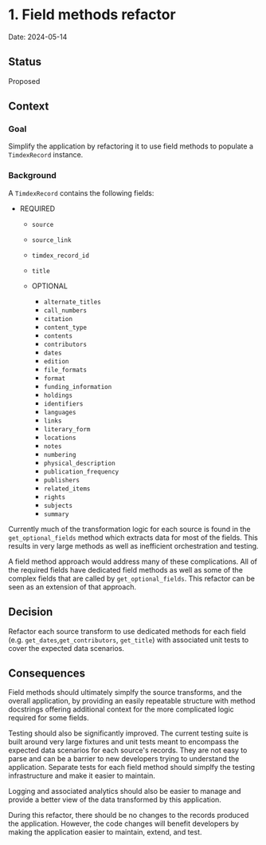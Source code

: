 # 1. Field methods refactor

Date: 2024-05-14

## Status

Proposed

## Context

### Goal
Simplify the application by refactoring it to use field methods to populate a `TimdexRecord` instance.

### Background
A `TimdexRecord` contains the following fields: 

* REQUIRED
    * `source`
    * `source_link`
    * `timdex_record_id`
    * `title`

  * OPTIONAL
    * `alternate_titles`
    * `call_numbers`
    * `citation`
    * `content_type`
    * `contents`
    * `contributors`
    * `dates`
    * `edition`
    * `file_formats`
    * `format`
    * `funding_information`
    * `holdings`
    * `identifiers`
    * `languages`
    * `links`
    * `literary_form`
    * `locations`
    * `notes`
    * `numbering`
    * `physical_description`
    * `publication_frequency`
    * `publishers`
    * `related_items`
    * `rights`
    * `subjects`
    * `summary`

Currently much of the transformation logic for each source is found in the `get_optional_fields` method which extracts data for most of the fields. This results in very large methods as well as inefficient orchestration and testing. 

A field method approach would address many of these complications. All of the required fields have dedicated field methods as well as some of the complex fields that are called by `get_optional_fields`. This refactor can be seen as an extension of that approach.

## Decision

Refactor each source transform to use dedicated methods for each field (e.g. `get_dates`,`get_contributors`, `get_title`) with associated unit tests to cover the expected data scenarios. 


## Consequences
Field methods should ultimately simplfy the source transforms, and the overall application, by providing an easily repeatable structure with method docstrings offering additional context for the more complicated logic required for some fields. 

Testing should also be significantly improved. The current testing suite is built around very large fixtures and unit tests meant to encompass the expected data scenarios for each source's records. They are not easy to parse and can be a barrier to new developers trying to understand the application. Separate tests for each field method should simplfy the testing infrastructure and make it easier to maintain.

Logging and associated analytics should also be easier to manage and provide a better view of the data transformed by this application.

During this refactor, there should be no changes to the records produced the application. However, the code changes will benefit developers by making the application easier to maintain, extend, and test.